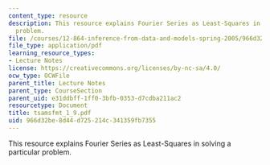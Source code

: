 ```yaml
---
content_type: resource
description: This resource explains Fourier Series as Least-Squares in solving a particular
  problem.
file: /courses/12-864-inference-from-data-and-models-spring-2005/966d32be8d44d725214c341359fb7355_tsamsfmt_1_9.pdf
file_type: application/pdf
learning_resource_types:
- Lecture Notes
license: https://creativecommons.org/licenses/by-nc-sa/4.0/
ocw_type: OCWFile
parent_title: Lecture Notes
parent_type: CourseSection
parent_uid: e31ddbff-1ff0-3bfb-0353-d7cdba211ac2
resourcetype: Document
title: tsamsfmt_1_9.pdf
uid: 966d32be-8d44-d725-214c-341359fb7355
---
```

This resource explains Fourier Series as Least-Squares in solving a particular problem.
